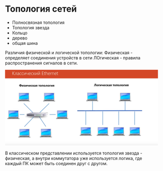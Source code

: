 # Топология сетей

- Полносвязная топология
- Топология звезда
- Кольцо
- дерево
- общая шина

Различия физической и логической топологии:
Физическая - определяет соединения устройств в сети
ЛОгическая - правила распространения сигналов в сети.

![](./ksnip_20240515-165636.png)

В классическом представлении используется топология звезда - физическая, а внутри коммутатора уже используется логика, где каждый ПК может быть соединен друг с другом.

